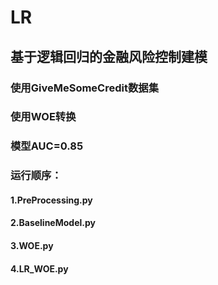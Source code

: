 # LR
## 基于逻辑回归的金融风险控制建模
### 使用GiveMeSomeCredit数据集
### 使用WOE转换
### 模型AUC=0.85
### 运行顺序：
#### 1.PreProcessing.py
#### 2.BaselineModel.py
#### 3.WOE.py
#### 4.LR_WOE.py
